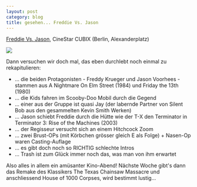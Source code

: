```yaml
---
layout: post
category: blog
title: gesehen... Freddie Vs. Jason
---
```


[Freddie Vs. Jason](http://german.imdb.com/title/tt0329101/), CineStar CUBIX (Berlin, Alexanderplatz)

![](/images-blog/kino_freddy-vs-jason.JPG)

Dann versuchen wir doch mal, das eben durchlebt noch einmal zu rekapitulieren:

* ... die beiden Protagonisten - Freddy Krueger und Jason Voorhees - stammen aus A Nightmare On Elm Street (1984) und Friday the 13th (1980)
* ... die Kids fahren im Scooby-Doo Mobil durch die Gegend
* ... einer aus der Gruppe ist quasi Jay (der labernde Partner von Silent Bob aus den gesammelten Kevin Smith Werken)
* ... Jason schiebt Freddie durch die Hütte wie der T-X den Terminator in Terminator 3: Rise of the Machines (2003)
* ... der Regisseur versucht sich an einem Hitchcock Zoom
* ... zwei Brust-OPs (mit Körbchen grösser gleich E als Folge) + Nasen-Op waren Casting-Auflage
* ... es gibt doch noch so RICHTIG schlechte Intros
* ... Trash ist zum Glück immer noch das, was man von ihm erwartet

Also alles in allem ein amüsanter Kino-Abend! Nächste Woche gibt's dann das Remake des Klassikers The Texas Chainsaw Massacre und anschliessend House of 1000 Corpses, wird bestimmt lustig...